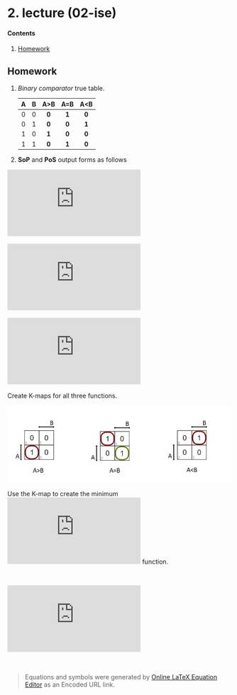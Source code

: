 # 2. lecture (02-ise)

#### Contents

1. [Homework](#Homework)

<!--
2. [Used hardware components](#Used-hardware-components)
3. [Synchronize Git and create a new folder](#Synchronize-Git-and-create-a-new-folder)
4. [Digital circuits in VHDL language](#Digital-circuits-in-VHDL-language)
5. [Clean project and synchronize git](#Clean-project-and-synchronize-git)
6. [Ideas for other tasks](#Ideas-for-other-tasks)
-->

## Homework

1. *Binary comparator* true table.

    | **A** | **B** | **A>B** | **A=B** | **A<B** |
    | :-: | :-: | :-: | :-: | :-: |
    | 0 | 0 | **0** | **1** | **0** |
    | 0 | 1 | **0** | **0** | **1** |
    | 1 | 0 | **1** | **0** | **0** |
    | 1 | 1 | **0** | **1** | **0** |

2.   **SoP** and **PoS** output forms as follows


![equation](https://latex.codecogs.com/gif.latex?y_%7BA%3EB%7D%5E%7BSoP%7D%3D%20A%20%5Ccdot%20%5Coverline%7BB%7D)



![equation](https://latex.codecogs.com/gif.latex?y_%7BA%3DB%7D%5E%7BSoP%7D%3D%20%5Coverline%7BA%7D%5Ccdot%5Coverline%7BB%7D%20&plus;%20A%5Ccdot%20B)



![equation](https://latex.codecogs.com/gif.latex?y_%7BA%3CB%7D%5E%7BPoS%7D%3D%20%28%5Coverline%7BA%7D&plus;B%20%29%5Ccdot%20%28%5Coverline%7BA%7D%20&plus;%20%5Coverline%7BB%7D%29%5Ccdot%28A%20&plus;%20B%29)



Create K-maps for all three functions.


![basic_gates](../../img/02-tables.png)


Use the K-map to create the minimum ![equation](https://latex.codecogs.com/gif.latex?y_%7BA%3CB%7D%5E%7BPoS%2Cmin%7D) function.

&nbsp;

![equation](https://latex.codecogs.com/gif.latex?y_%7BA%3CB%7D%5E%7BPoS%2C%20min%7D%3D%20%5Coverline%7BA%7D%5Ccdot%20B)

&nbsp;

> Equations and symbols were generated by [Online LaTeX Equation Editor](https://www.codecogs.com/latex/eqneditor.php) as an Encoded URL link.
>
